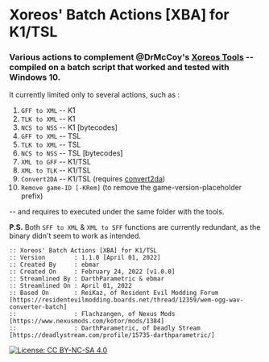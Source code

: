 # Xoreos' Batch Actions [XBA] for K1/TSL

### Various actions to complement @DrMcCoy's [Xoreos Tools](https://xoreos.org/downloads/index.html) -- compiled on a batch script that worked and tested with Windows 10.

It currently limited only to several actions, such as :

1.  `GFF to XML` -- K1
2.  `TLK to XML` -- K1
3.  `NCS to NSS` -- K1 [bytecodes]
4.  `GFF to XML` -- TSL
5.  `TLK to XML` -- TSL
6.  `NCS to NSS` -- TSL [bytecodes]
7.  `XML to GFF` -- K1/TSL
8.  `XML to TLK` -- K1/TSL
9.  `Convert2DA` -- K1/TSL (requires [convert2da](https://web.archive.org/web/20101129192005/http://starwarsknights.com/mtools/Convert2da.rar))
10. `Remove game-ID [-KRem]` (to remove the game-version-placeholder prefix)

-- and requires to executed under the same folder with the tools.

**P.S.** Both `SFF to XML` & `XML to SFF` functions are currently redundant, as the binary didn't seem to work as intended.

```
:: Xoreos' Batch Actions [XBA] for K1/TSL
:: Version        : 1.1.0 [April 01, 2022]
:: Created By     : ebmar
:: Created On     : February 24, 2022 [v1.0.0]
:: Streamlined By : DarthParametric & ebmar
:: Streamlined On : April 01, 2022
:: Based On       : ReiKaz, of Resident Evil Modding Forum [https://residentevilmodding.boards.net/thread/12359/wem-ogg-wav-converter-batch]
::                : Flachzangen, of Nexus Mods [https://www.nexusmods.com/kotor/mods/1384]
::                : DarthParametric, of Deadly Stream [https://deadlystream.com/profile/15735-darthparametric/]
```

[![License: CC BY-NC-SA 4.0](https://img.shields.io/badge/License-CC%20BY--NC--SA%204.0-lightgrey.svg)](https://creativecommons.org/licenses/by-nc-sa/4.0/)
